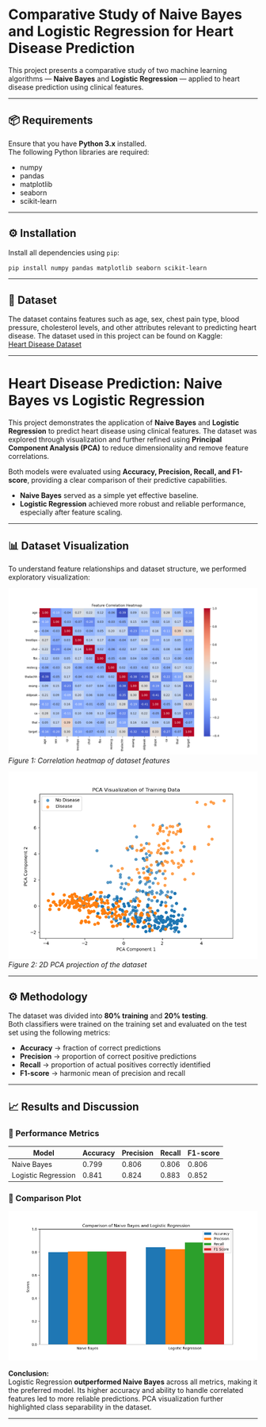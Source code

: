 # Comparative Study of Naive Bayes and Logistic Regression for Heart Disease Prediction  

This project presents a comparative study of two machine learning algorithms — **Naive Bayes** and **Logistic Regression** — applied to heart disease prediction using clinical features.  

---

## 📦 Requirements  

Ensure that you have **Python 3.x** installed.  
The following Python libraries are required:  

- numpy  
- pandas  
- matplotlib  
- seaborn  
- scikit-learn  

---

## ⚙️ Installation  

Install all dependencies using `pip`:  

```bash
pip install numpy pandas matplotlib seaborn scikit-learn
```
---


## 📂 Dataset  

The dataset contains features such as age, sex, chest pain type, blood pressure, cholesterol levels, and other attributes relevant to predicting heart disease. The dataset used in this project can be found on Kaggle:  
[Heart Disease Dataset](https://www.kaggle.com/datasets/mfarhaannazirkhan/heart-dataset)  

---

# Heart Disease Prediction: Naive Bayes vs Logistic Regression  

This project demonstrates the application of **Naive Bayes** and **Logistic Regression** to predict heart disease using clinical features. The dataset was explored through visualization and further refined using **Principal Component Analysis (PCA)** to reduce dimensionality and remove feature correlations.  

Both models were evaluated using **Accuracy, Precision, Recall, and F1-score**, providing a clear comparison of their predictive capabilities.  
- **Naive Bayes** served as a simple yet effective baseline.  
- **Logistic Regression** achieved more robust and reliable performance, especially after feature scaling.  

---

## 📊 Dataset Visualization  

To understand feature relationships and dataset structure, we performed exploratory visualization:  

![Correlation heatmap](correlation_heatmap.png)  
*Figure 1: Correlation heatmap of dataset features*  

![PCA projection](pca_visualization.png)  
*Figure 2: 2D PCA projection of the dataset*  

---

## ⚙️ Methodology  

The dataset was divided into **80% training** and **20% testing**.  
Both classifiers were trained on the training set and evaluated on the test set using the following metrics:  

- **Accuracy** → fraction of correct predictions  
- **Precision** → proportion of correct positive predictions  
- **Recall** → proportion of actual positives correctly identified  
- **F1-score** → harmonic mean of precision and recall  

---

## 📈 Results and Discussion  

### 🔹 Performance Metrics  

| Model               | Accuracy | Precision | Recall | F1-score |
|----------------------|----------|-----------|--------|----------|
| Naive Bayes         | 0.799    | 0.806     | 0.806  | 0.806    |
| Logistic Regression | 0.841    | 0.824     | 0.883  | 0.852    |

### 🔹 Comparison Plot  

![Metrics Comparison](model_metrics_comparison.png)  

**Conclusion:**  
Logistic Regression **outperformed Naive Bayes** across all metrics, making it the preferred model. Its higher accuracy and ability to handle correlated features led to more reliable predictions. PCA visualization further highlighted class separability in the dataset.  

---

